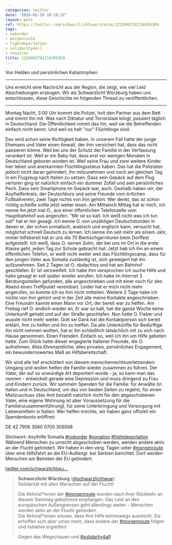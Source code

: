 ```yaml
---
categories: twitter
date: '2020-02-10 16:16:32'
layout: post
ref: https://twitter.com/schwarzlichtwue/status/1226902781216395269
tags:
- noborder
- morgenroute
- fightdeportation
- solidarity4all
- nonation
title: 1226902781216395269
---
```

Von Helden und persönlichen Katastrophen



---



Uns erreicht eine Nachricht aus der Region, die zeigt, wie viel Leid Abschiebungen erzeugen. Wir als Schwarzlicht Würzburg haben uns entschlossen, diese Geschichte im folgenden Thread zu veröffentlichen.



---
Montag Nacht, 3:00 Uhr kommt die Polizei, holt den Partner aus dem Bett und nimmt ihn mit. Was nach Diktatur und Terrorstaat klingt, passiert täglich in Deutschland.
Die Öffentlichkeit nimmt das hin, weil sie die Betreffenden einfach nicht kennt. Und weil es halt "nur" Flüchtlinge sind.



Das wird schon seine Richtigkeit haben.
In unserem Fall hatte der junge Ehemann und Vater einen Anwalt, der ihm versichert hat, dass das nicht passieren könne. Weil bei uns der Schutz der Familie in der Verfassung verankert ist.
Weil er ein Baby hat, dass erst vor wenigen Monaten in Deutschland geboren worden ist. Weil seine Frau und zwei weitere Kinder hier leben und anerkannten Flüchtlingsstatus haben.
Das hat die Polizisten jedoch nicht daran gehindert, ihn mitzunehmen und noch am gleichen Tag in ein Flugzeug nach Italien zu setzen. Dass sein Gepäck auf dem Flug verloren ging ist natürlich einfach ein dummer Zufall und sein persönliches Pech.
Dass sein Smartphone im Gepäck war, auch. Deshalb haben wir, der Asylhelferkreis, der Deutschkurs und seine Freunde vom örtlichen Fußballverein, zwei Tage nichts von ihm gehört. Wer denkt, das ist schon richtig scheiße sollte jetzt weiter lesen.
Am Mittwoch Mittag hat er mich, ich nenne ihn jetzt mal O., aus einer öffentlichen Telefonzelle vom Hauptbahnhof aus angerufen. "Mir ist so kalt. Ich weiß nicht was ich tun soll" hat er mir gesagt.
Ich kenne O. von unzähligen Deutschstunden in denen er, der schon somalisch, arabisch und englisch kann, versucht hat, möglichst schnell Deutsch zu lernen. Ich kenne ihn seit mehr als einem Jahr, immer hilfsbereit hat er uns die 70 Biertischgarnituren beim Dorffest aufgestellt.
Ich weiß, dass O. seinen Sohn, der bei uns im Ort in die erste Klasse geht, jeden Tag zur Schule gebracht hat.
Jetzt hab ich ihn an einem öffentlichen Telefon, er weiß nicht weiter weil das Flüchtlingscamp, dass für den jungen Vater aus Somalia zuständig ist, sich geweigert hat ihn aufzunehmen. Seit 2 Tagen ist O. obdachlos und hat am Bahnhof geschlafen. Er ist verzweifelt.
Ich habe ihm versprochen ich suche Hilfe und habe gesagt er soll später wieder anrufen. Ich habe im Internet 3 Beratungsstellen gefunden, alle angeschrieben und mit einer noch für den Abend einen Treffpunkt vereinbart.
Leider hat er mich nicht mehr angerufen, so konnte ich es ihm nicht mitteilen. Weitere 2 Tage habe ich nichts von ihm gehört und in der Zeit alle meine Kontakte angeschrieben. Eine Freundin kannte einen Mann vor Ort, der bereit war zu helfen.
Am Freitag rief O. endlich wieder an. Er war so kalt, hat die ganze Woche keine Unterkunft gehabt und auf der Straße geschlafen. Nun hatte O. Fieber und wusste nicht mehr weiter. Gott sei Dank hat die Kontaktperson sich bereit erklärt, ihm zu helfen und ihn zu treffen.
Da alle Unterkünfte für Bedürftige ihn nicht nehmen wollten, hat er ihn schließlich tatsächlich mit zu sich nach Hause genommen. Einen Fremden. Einfach so, weil ich ihn um Hilfe gebeten hatte. Zum Glück hatte dieser engagierte Italiener Freunde, die O. aufnehmen.
Alles Ehrenamtliche, alles privates, persönliches Engagement, ein bewundernswertes Maß an Hilfsbereitschaft. 



Wir sind alle tief erschüttert von diesem menschenrechtsverletzendem Umgang und wollen helfen die Familie wieder zusammen zu führen.
Der Vater, der auf so unwürdige Art deportiert wurde - ja, so kann man das nennen - entwickelt gerade eine Depression und muss dringend zu Frau und Kindern zurück.
Wir sammeln Spenden für die Familie: für Anwälte (in Italien und in Deutschland, um das von beiden Seiten zu regeln), für einen Mietzuschuss (das Amt bezahlt natürlich nicht für den abgeschobenen Vater, eine eigene Wohnung ist aber Voraussetzung für die Familienzusammenführung), für seine Unterbringung und Versorgung mit Lebensmitteln in Italien. Wer helfen möchte, wir haben ganz offiziell ein Spendenkonto eröffnet:



DE 42 7906 3060 0700 306568

Stichwort: Asylhilfe Somalia
[#noborder](/t/noborder) [#nonation](/t/nonation) [#fightdeportation](/t/fightdeportation)
Während Menschen zu unrecht abgeschoben werden, werden andere aktiv an der Flucht gehindert. Wir haben in den verg. Tagen unter [#morgenroute](/t/morgenroute) über eine Hilfsfahrt an die EU-Außengr. bei Serbien berichtet. Dort werden Menschen am Betreten der EU gehindert.

[twitter.com/schwarzlichtwu…](https://twitter.com/schwarzlichtwue/status/1227229399277240323)
> <b>Schwarzlicht Würzburg</b> ([@schwarzlichtwue](https://twitter.com/schwarzlichtwue)):  
>Solidarität mit allen Menschen auf der Flucht!  
>  
>  
>  
>Die Aktivist\*innen der [#morgenroute](/t/morgenroute) wurden nach ihrer Rückkehr an diesem Samstag gebührend empfangen. Das Leid an den europäischen Außengrenzen geht allerdings weiter – Menschen werden aktiv an der Flucht gehindert.   
>Die Aktivist\*innen wissen, dass ihre Hilfe keineswegs ausreicht. Sie erhoffen sich aber umso mehr, dass andere der [#morgenroute](/t/morgenroute) folgen und Initiative ergreifen!  
>  
>Gegen das Wegschauen und [#solidarity4all](/t/solidarity4all)!  


